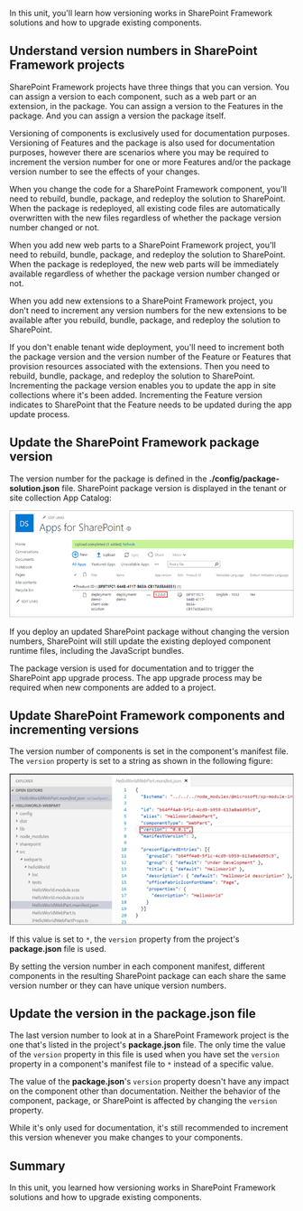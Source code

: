 In this unit, you'll learn how versioning works in SharePoint Framework solutions and how to upgrade existing components.

## Understand version numbers in SharePoint Framework projects

SharePoint Framework projects have three things that you can version. You can assign a version to each component, such as a web part or an extension, in the package. You can assign a version to the Features in the package. And you can assign a version the package itself.

Versioning of components is exclusively used for documentation purposes. Versioning of Features and the package is also used for documentation purposes, however there are scenarios where you may be required to increment the version number for one or more Features and/or the package version number to see the effects of your changes.

When you change the code for a SharePoint Framework component, you'll need to rebuild, bundle, package, and redeploy the solution to SharePoint. When the package is redeployed, all existing code files are automatically overwritten with the new files regardless of whether the package version number changed or not.

When you add new web parts to a SharePoint Framework project, you'll need to rebuild, bundle, package, and redeploy the solution to SharePoint. When the package is redeployed, the new web parts will be immediately available regardless of whether the package version number changed or not.

When you add new extensions to a SharePoint Framework project, you don't need to increment any version numbers for the new extensions to be available after you rebuild, bundle, package, and redeploy the solution to SharePoint.

If you don't enable tenant wide deployment, you'll need to increment both the package version and the version number of the Feature or Features that provision resources associated with the extensions. Then you need to rebuild, bundle, package, and redeploy the solution to SharePoint. Incrementing the package version enables you to update the app in site collections where it's been added. Incrementing the Feature version indicates to SharePoint that the Feature needs to be updated during the app update process.

## Update the SharePoint Framework package version

The version number for the package is defined in the **./config/package-solution.json** file. SharePoint package version is displayed in the tenant or site collection App Catalog:

![Screenshot of the SharePoint package version](../media/07-update-package-step-01.png)

If you deploy an updated SharePoint package without changing the version numbers, SharePoint will still update the existing deployed component runtime files, including the JavaScript bundles.

The package version is used for documentation and to trigger the SharePoint app upgrade process. The app upgrade process may be required when new components are added to a project.

## Update SharePoint Framework components and incrementing versions

The version number of components is set in the component's manifest file. The `version` property is set to a string as shown in the following figure:

![Screenshot of a component manifest version.](../media/06-component-version.png)

If this value is set to `*`, the `version` property from the project's **package.json** file is used.

By setting the version number in each component manifest, different components in the resulting SharePoint package can each share the same version number or they can have unique version numbers.

## Update the version in the package.json file

The last version number to look at in a SharePoint Framework project is the one that's listed in the project's **package.json** file. The only time the value of the `version` property in this file is used when you have set the `version` property in a component's manifest file to `*` instead of a specific value.

The value of the **package.json**'s `version` property doesn't have any impact on the component other than documentation. Neither the behavior of the component, package, or SharePoint is affected by changing the `version` property.

While it's only used for documentation, it's still recommended to increment this version whenever you make changes to your components.

## Summary

In this unit, you learned how versioning works in SharePoint Framework solutions and how to upgrade existing components.
